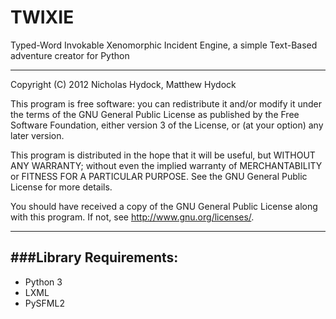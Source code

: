 TWIXIE
======
Typed-Word Invokable Xenomorphic Incident Engine, a simple Text-Based adventure creator for Python

-------
Copyright (C) 2012 Nicholas Hydock, Matthew Hydock

This program is free software: you can redistribute it and/or modify
it under the terms of the GNU General Public License as published by
the Free Software Foundation, either version 3 of the License, or
(at your option) any later version.

This program is distributed in the hope that it will be useful,
but WITHOUT ANY WARRANTY; without even the implied warranty of
MERCHANTABILITY or FITNESS FOR A PARTICULAR PURPOSE.  See the
GNU General Public License for more details.

You should have received a copy of the GNU General Public License
along with this program.  If not, see <http://www.gnu.org/licenses/>.

-------
###Library Requirements:
-------
*  Python 3
*  LXML
*  PySFML2